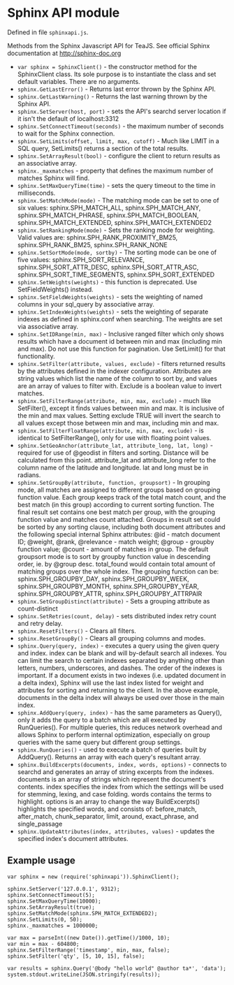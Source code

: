 # Sphinx API module #

Defined in file `sphinxapi.js`.

Methods from the Sphinx Javascript API for TeaJS. See official Sphinx documentation at http://sphinx-doc.org

  * `var sphinx = SphinxClient()` - the constructor method for the SphinxClient class. Its sole purpose is to instantiate the class and set default variables. There are no arguments.
  * `sphinx.GetLastError()` - Returns last error thrown by the Sphinx API.
  * `sphinx.GetLastWarning()` - Returns the last warning thrown by the Sphinx API.
  * `sphinx.SetServer(host, port)` - sets the API's searchd server location if it isn't the default of localhost:3312
  * `sphinx.SetConnectTimeout(seconds)` - the maximum number of seconds to wait for the Sphinx connection.
  * `sphinx.SetLimits(offset, limit, max, cutoff)` - Much like LIMIT in a SQL query, SetLimits() returns a section of the total results.
  * `sphinx.SetArrayResult(bool)` - configure the client to return results as an associative array.
  * `sphinx._maxmatches` - property that defines the maximum number of matches Sphinx will find.
  * `sphinx.SetMaxQueryTime(time)` -  sets the query timeout to the time in milliseconds.
  * `sphinx.SetMatchMode(mode)` - The matching mode can be set to one of six values: sphinx.SPH\_MATCH\_ALL, sphinx.SPH\_MATCH\_ANY, sphinx.SPH\_MATCH\_PHRASE, sphinx.SPH\_MATCH\_BOOLEAN, sphinx.SPH\_MATCH\_EXTENDED, sphinx.SPH\_MATCH\_EXTENDED2
  * `sphinx.SetRankingMode(mode)` - Sets the ranking mode for weighting. Valid values are: sphinx.SPH\_RANK\_PROXIMITY\_BM25, sphinx.SPH\_RANK\_BM25, sphinx.SPH\_RANK\_NONE
  * `sphinx.SetSortMode(mode, sortby)` - The sorting mode can be one of five values: sphinx.SPH\_SORT\_RELEVANCE, sphinx.SPH\_SORT\_ATTR\_DESC, sphinx.SPH\_SORT\_ATTR\_ASC, sphinx.SPH\_SORT\_TIME\_SEGMENTS, sphinx.SPH\_SORT\_EXTENDED
  * `sphinx.SetWeights(weights)` - this function is deprecated. Use SetFieldWeights() instead.
  * `sphinx.SetFieldWeights(weights)` -  sets the weighting of named columns in your sql\_query by associative array.
  * `sphinx.SetIndexWeights(weights)` - sets the weighting of separate indexes as defined in sphinx.conf when searching. The weights are set via associative array.
  * `sphinx.SetIDRange(min, max)` - Inclusive ranged filter which only shows results which have a document id between min and max (including min and max). Do not use this function for pagination. Use SetLimit() for that functionality.
  * `sphinx.SetFilter(attribute, values, exclude)` - filters returned results by the attributes defined in the indexer configuration. Attributes are string values which list the name of the column to sort by, and values are an array of values to filter with. Exclude is a boolean value to invert matches.
  * `sphinx.SetFilterRange(attribute, min, max, exclude)` -  much like SetFilter(), except it finds values between min and max. It is inclusive of the min and max values. Setting exclude TRUE will invert the search to all values except those between min and max, including min and max.
  * `sphinx.SetFilterFloatRange(attribute, min, max, exclude)` - is identical to SetFilterRange(), only for use with floating point values.
  * `sphinx.SetGeoAnchor(attribute_lat, attribute_long, lat, long)` -  required for use of @geodist in filters and sorting. Distance will be calculated from this point. attribute\_lat and attribute\_long refer to the column name of the latitude and longitude. lat and long must be in radians.
  * `sphinx.SetGroupBy(attribute, function, groupsort)` - In grouping mode, all matches are assigned to different groups based on grouping function value. Each group keeps track of the total match count, and the best match (in this group) according to current sorting function. The final result set contains one best match per group, with the grouping function value and matches count attached. Groups in result set could be sorted by any sorting clause, including both document attributes and the following special internal Sphinx attributes: @id - match document ID; @weight, @rank, @relevance - match weight; @group - groupby function value; @count - amount of matches in group. The default groupsort mode is to sort by groupby function value in descending order, ie. by @group desc. total\_found would contain total amount of matching groups over the whole index.  The grouping function can be: sphinx.SPH\_GROUPBY\_DAY, sphinx.SPH\_GROUPBY\_WEEK, sphinx.SPH\_GROUPBY\_MONTH, sphinx.SPH\_GROUPBY\_YEAR, sphinx.SPH\_GROUPBY\_ATTR, sphinx.SPH\_GROUPBY\_ATTRPAIR
  * `sphinx.SetGroupDistinct(attribute)` - Sets a grouping attribute as count-distinct
  * `sphinx.SetRetries(count, delay)` - sets distributed index retry count and retry delay.
  * `sphinx.ResetFilters()` - Clears all filters.
  * `sphinx.ResetGroupBy()` - Clears all grouping columns and modes.
  * `sphinx.Query(query, index)` - executes a query using the given query and index. index can be blank and will by-default search all indexes. You can limit the search to certain indexes separated by anything other than letters, numbers, underscores, and dashes. The order of the indexes is important. If a document exists in two indexes (i.e. updated document in a delta index), Sphinx will use the last index listed for weight and attributes for sorting and returning to the client. In the above example, documents in the delta index will always be used over those in the main index.
  * `sphinx.AddQuery(query, index)` - has the same parameters as Query(), only it adds the query to a batch which are all executed by RunQueries(). For multiple queries, this reduces network overhead and allows Sphinx to perform internal optimization, especially on group queries with the same query but different group settings.
  * `sphinx.RunQueries()` - used to execute a batch of queries built by AddQuery(). Returns an array with each query's resultant array.
  * `sphinx.BuildExcerpts(documents, index, words, options)` - connects to searchd and generates an array of string excerpts from the indexes. documents is an array of strings which represent the document's contents. index specifies the index from which the settings will be used for stemming, lexing, and case folding. words contains the terms to highlight. options is an array to change the way BuildExcerpts() highlights the specified words, and consists of: before\_match, after\_match, chunk\_separator, limit, around, exact\_phrase, and single\_passage
  * `sphinx.UpdateAttributes(index, attributes, values)` - updates the specified index's document attributes.

## Example usage ##

```
var sphinx = new (require('sphinxapi')).SphinxClient();

sphinx.SetServer('127.0.0.1', 9312);
sphinx.SetConnectTimeout(5);
sphinx.SetMaxQueryTime(10000);
sphinx.SetArrayResult(true);
sphinx.SetMatchMode(sphinx.SPH_MATCH_EXTENDED2);
sphinx.SetLimits(0, 50);
sphinx._maxmatches = 1000000;

var max = parseInt((new Date()).getTime()/1000, 10);
var min = max - 604800; 
sphinx.SetFilterRange('timestamp', min, max, false);
sphinx.SetFilter('qty', [5, 10, 15], false);

var results = sphinx.Query('@body "hello world" @author ta*', 'data');
system.stdout.writeLine(JSON.stringify(results));
```